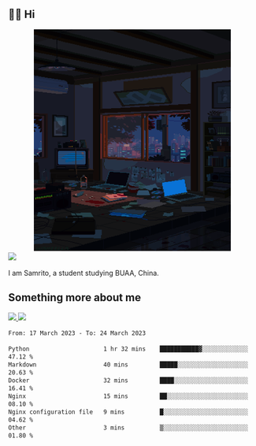 ## 👋🏻 Hi

<div align="center">
<img alt="GIF" src="https://github.com/xiangsam/xiangsam/blob/271390e4ab50820a4594e3cb94b7ffaa6293de72/0_0EUAvTumWsRa2k6F.gif" width=400 height=450/>
</div>

<a href="https://github.com/xiangsam">
  <img src="https://komarev.com/ghpvc/?username=xiangsam&style=flat-square" />
</a>

I am Samrito, a student studying BUAA, China.


## Something more about me
<a href="https://github.com/xiangsam">
  <img src="https://github-readme-stats.vercel.app/api?username=xiangsam&show_icons=true&hide_border=true" />
</a>


<a href="https://github.com/xiangsam">
  <img src="https://github-readme-stats.vercel.app/api/top-langs/?username=xiangsam&layout=compact" />
</a>

<!--START_SECTION:waka-->

```text
From: 17 March 2023 - To: 24 March 2023

Python                     1 hr 32 mins    ███████████▓░░░░░░░░░░░░░   47.12 %
Markdown                   40 mins         █████░░░░░░░░░░░░░░░░░░░░   20.63 %
Docker                     32 mins         ████░░░░░░░░░░░░░░░░░░░░░   16.41 %
Nginx                      15 mins         ██░░░░░░░░░░░░░░░░░░░░░░░   08.10 %
Nginx configuration file   9 mins          █░░░░░░░░░░░░░░░░░░░░░░░░   04.62 %
Other                      3 mins          ▒░░░░░░░░░░░░░░░░░░░░░░░░   01.80 %
```

<!--END_SECTION:waka-->

<!---
xiangsam/xiangsam is a ✨ special ✨ repository because its `README.md` (this file) appears on your GitHub profile.
You can click the Preview link to take a look at your changes.
--->
